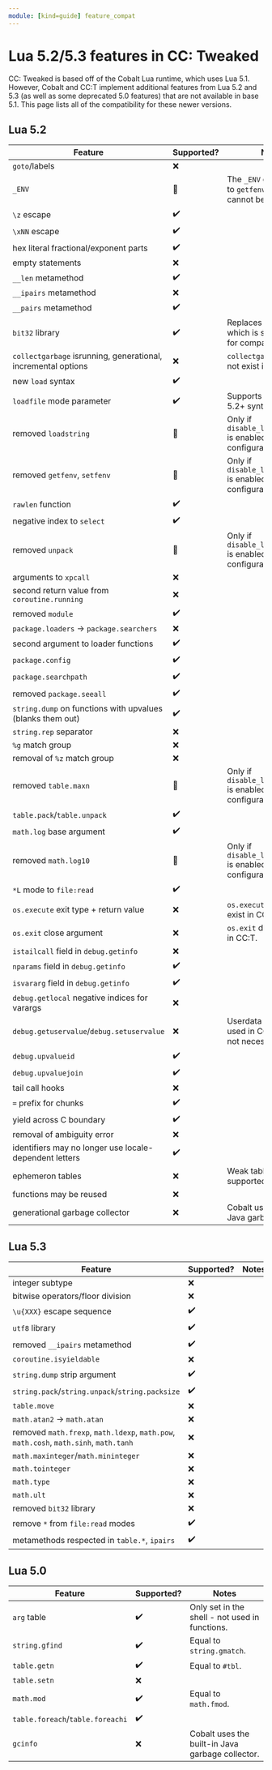 ```yaml
---
module: [kind=guide] feature_compat
---
```


# Lua 5.2/5.3 features in CC: Tweaked
CC: Tweaked is based off of the Cobalt Lua runtime, which uses Lua 5.1. However, Cobalt and CC:T implement additional features from Lua 5.2 and 5.3 (as well as some deprecated 5.0 features) that are not available in base 5.1. This page lists all of the compatibility for these newer versions.

## Lua 5.2
| Feature | Supported? | Notes |
|---------|------------|-------|
| `goto`/labels | :x: |  |
| `_ENV` | :large_orange_diamond: | The `_ENV` global points to `getfenv()`, but it cannot be set. |
| `\z` escape | :heavy_check_mark: |  |
| `\xNN` escape | :heavy_check_mark: |  |
| hex literal fractional/exponent parts | :heavy_check_mark: |  |
| empty statements | :x: |  |
| `__len` metamethod | :heavy_check_mark: |  |
| `__ipairs` metamethod | :x: |  |
| `__pairs` metamethod | :heavy_check_mark: |  |
| `bit32` library | :heavy_check_mark: | Replaces `bit` library, which is still available for compatibility. |
| `collectgarbage` isrunning, generational, incremental options | :x: | `collectgarbage` does not exist in CC:T. |
| new `load` syntax | :heavy_check_mark: |  |
| `loadfile` mode parameter | :heavy_check_mark: | Supports both 5.1 and 5.2+ syntax. |
| removed `loadstring` | :large_orange_diamond: | Only if `disable_lua51_features` is enabled in the configuration. |
| removed `getfenv`, `setfenv` | :large_orange_diamond: | Only if `disable_lua51_features` is enabled in the configuration. |
| `rawlen` function | :heavy_check_mark: |  |
| negative index to `select` | :heavy_check_mark: |  |
| removed `unpack` | :large_orange_diamond: | Only if `disable_lua51_features` is enabled in the configuration. |
| arguments to `xpcall` | :x: |  |
| second return value from `coroutine.running` | :x: |  |
| removed `module` | :heavy_check_mark: |  |
| `package.loaders` -> `package.searchers` | :x: |  |
| second argument to loader functions | :heavy_check_mark: |  |
| `package.config` | :heavy_check_mark: |  |
| `package.searchpath` | :heavy_check_mark: |  |
| removed `package.seeall` | :heavy_check_mark: |  |
| `string.dump` on functions with upvalues (blanks them out) | :heavy_check_mark: |  |
| `string.rep` separator | :x: |  |
| `%g` match group | :x: |  |
| removal of `%z` match group | :x: |  |
| removed `table.maxn` | :large_orange_diamond: | Only if `disable_lua51_features` is enabled in the configuration. |
| `table.pack`/`table.unpack` | :heavy_check_mark: |  |
| `math.log` base argument | :heavy_check_mark: |  |
| removed `math.log10` | :large_orange_diamond: | Only if `disable_lua51_features` is enabled in the configuration. |
| `*L` mode to `file:read` | :heavy_check_mark: |  |
| `os.execute` exit type + return value | :x: | `os.execute` does not exist in CC:T. |
| `os.exit` close argument | :x: | `os.exit` does not exist in CC:T. |
| `istailcall` field in `debug.getinfo` | :x: |  |
| `nparams` field in `debug.getinfo` | :heavy_check_mark: |  |
| `isvararg` field in `debug.getinfo` | :heavy_check_mark: |  |
| `debug.getlocal` negative indices for varargs | :x: |  |
| `debug.getuservalue`/`debug.setuservalue` | :x: | Userdata are rarely used in CC:T, so this is not necessary. |
| `debug.upvalueid` | :heavy_check_mark: |  |
| `debug.upvaluejoin` | :heavy_check_mark: |  |
| tail call hooks | :x: |  |
| `=` prefix for chunks | :heavy_check_mark: |  |
| yield across C boundary | :heavy_check_mark: |  |
| removal of ambiguity error | :x: |  |
| identifiers may no longer use locale-dependent letters | :heavy_check_mark: |  |
| ephemeron tables | :x: | Weak tables are not supported. |
| functions may be reused | :x: |  |
| generational garbage collector | :x: | Cobalt uses the built-in Java garbage collector. |

## Lua 5.3
| Feature | Supported? | Notes |
|---------|------------|-------|
| integer subtype | :x: |  |
| bitwise operators/floor division | :x: |  |
| `\u{XXX}` escape sequence | :heavy_check_mark: |  |
| `utf8` library | :heavy_check_mark: |  |
| removed `__ipairs` metamethod | :heavy_check_mark: |  |
| `coroutine.isyieldable` | :x: |  |
| `string.dump` strip argument | :heavy_check_mark: |  |
| `string.pack`/`string.unpack`/`string.packsize` | :heavy_check_mark: |  |
| `table.move` | :x: |  |
| `math.atan2` -> `math.atan` | :x: |  |
| removed `math.frexp`, `math.ldexp`, `math.pow`, `math.cosh`, `math.sinh`, `math.tanh` | :x: |  |
| `math.maxinteger`/`math.mininteger` | :x: |  |
| `math.tointeger` | :x: |  |
| `math.type` | :x: |  |
| `math.ult` | :x: |  |
| removed `bit32` library | :x: |  |
| remove `*` from `file:read` modes | :heavy_check_mark: |  |
| metamethods respected in `table.*`, `ipairs` | :heavy_check_mark: |  |

## Lua 5.0
| Feature | Supported? | Notes |
|---------|------------|-------|
| `arg` table | :heavy_check_mark: | Only set in the shell - not used in functions. |
| `string.gfind` | :heavy_check_mark: | Equal to `string.gmatch`. |
| `table.getn` | :heavy_check_mark: | Equal to `#tbl`. |
| `table.setn` | :x: |  |
| `math.mod` | :heavy_check_mark: | Equal to `math.fmod`. |
| `table.foreach`/`table.foreachi` | :heavy_check_mark: |  |
| `gcinfo` | :x: | Cobalt uses the built-in Java garbage collector. |
